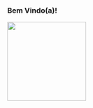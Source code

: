 ### Bem Vindo(a)!


<div>
  <img  height="180em" src="https://github-readme-stats.vercel.app/api/top-langs/?username=carolribeiro0&layout=compact&langs_count=16&theme=gruvbox"/>
</div>
<br>
